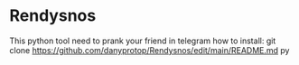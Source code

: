# Rendysnos
This python tool need to prank your friend in telegram
how to install:
git clone https://github.com/danyprotop/Rendysnos/edit/main/README.md
py 
